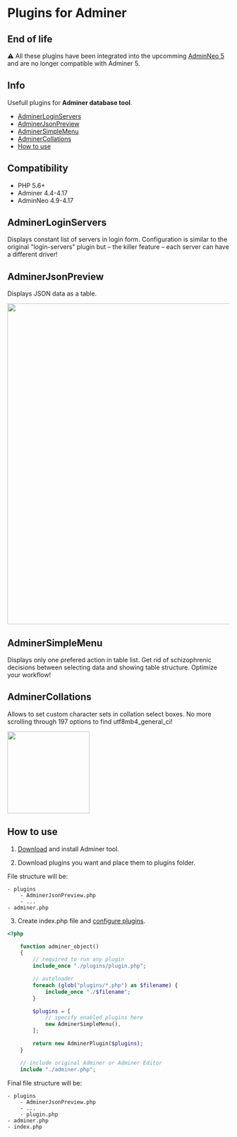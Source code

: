 Plugins for Adminer
===================

## End of life 

⚠️ All these plugins have been integrated into the upcomming [AdminNeo 5](https://github.com/adminneo-org/adminneo) and are no longer compatible with Adminer 5.

## Info

Usefull plugins for **Adminer database tool**.

- [AdminerLoginServers](https://github.com/pematon/adminer-plugins#adminerloginservers)
- [AdminerJsonPreview](https://github.com/pematon/adminer-plugins#adminerjsonpreview)
- [AdminerSimpleMenu](https://github.com/pematon/adminer-plugins#adminersimplemenu)
- [AdminerCollations](https://github.com/pematon/adminer-plugins#adminercollations)
- [How to use](https://github.com/pematon/adminer-plugins#how-to-use)

## Compatibility

- PHP 5.6+
- Adminer 4.4-4.17
- AdminNeo 4.9-4.17

## AdminerLoginServers

Displays constant list of servers in login form. Configuration is similar to the original "login-servers" plugin but – the killer feature – each server can have a different driver!

## AdminerJsonPreview

Displays JSON data as a table.

<img src="http://pematon.github.io/screenshots/json-preview.png" width="728px" />

## AdminerSimpleMenu

Displays only one prefered action in table list.
Get rid of schizophrenic decisions between selecting data and showing table structure. Optimize your workflow!

## AdminerCollations

Allows to set custom character sets in collation select boxes. No more scrolling through 197 options to find utf8mb4_general_ci!

<img src="http://pematon.github.io/screenshots/adminer-collations.png" width="186px" />

## How to use

1. [Download](http://www.adminer.org/#download) and install Adminer tool.

2. Download plugins you want and place them to plugins folder.

File structure will be:
```
- plugins
	- AdminerJsonPreview.php
	- ...
- adminer.php
```

3. Create index.php file and [configure plugins](http://www.adminer.org/plugins/#use).

```php
<?php

	function adminer_object()
	{
		// required to run any plugin
		include_once "./plugins/plugin.php";

		// autoloader
		foreach (glob("plugins/*.php") as $filename) {
			include_once "./$filename";
		}

		$plugins = [
			// specify enabled plugins here
			new AdminerSimpleMenu(),
		];

		return new AdminerPlugin($plugins);
	}

	// include original Adminer or Adminer Editor
	include "./adminer.php";
```

Final file structure will be:
```
- plugins
	- AdminerJsonPreview.php
	- ...
	- plugin.php
- adminer.php
- index.php
```
